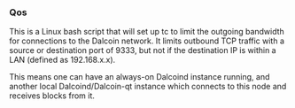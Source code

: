 ### Qos ###

This is a Linux bash script that will set up tc to limit the outgoing bandwidth for connections to the Dalcoin network. It limits outbound TCP traffic with a source or destination port of 9333, but not if the destination IP is within a LAN (defined as 192.168.x.x).

This means one can have an always-on Dalcoind instance running, and another local Dalcoind/Dalcoin-qt instance which connects to this node and receives blocks from it.
